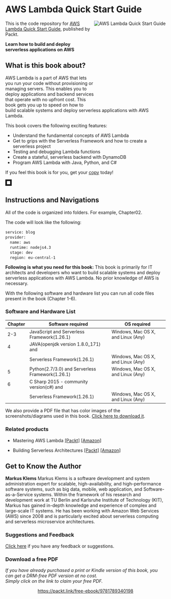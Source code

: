 # AWS Lambda Quick Start Guide

<a href="https://www.packtpub.com/virtualization-and-cloud/aws-lambda-quick-start-guide?utm_source=github&utm_medium=repository&utm_campaign=9781789340198"><img src="https://dz13w8afd47il.cloudfront.net/sites/default/files/imagecache/ppv4_main_book_cover/B11345.png" alt="AWS Lambda Quick Start Guide" height="256px" align="right"></a>

This is the code repository for [AWS Lambda Quick Start Guide](https://www.packtpub.com/virtualization-and-cloud/aws-lambda-quick-start-guide?utm_source=github&utm_medium=repository&utm_campaign=9781789340198), published by Packt.

**Learn how to build and deploy serverless applications on AWS**

## What is this book about?
AWS Lambda is a part of AWS that lets you run your code without provisioning or managing servers. This enables you to deploy applications and backend services that operate with no upfront cost. This book gets you up to speed on how to build scalable systems and deploy serverless applications with AWS Lambda.

This book covers the following exciting features:
* Understand the fundamental concepts of AWS Lambda
* Get to grips with the Serverless Framework and how to create a serverless project
* Testing and debugging Lambda functions
* Create a stateful, serverless backend with DynamoDB
* Program AWS Lambda with Java, Python, and C#

If you feel this book is for you, get your [copy](https://www.amazon.com/dp/1789340195) today!

<a href="https://www.packtpub.com/?utm_source=github&utm_medium=banner&utm_campaign=GitHubBanner"><img src="https://raw.githubusercontent.com/PacktPublishing/GitHub/master/GitHub.png" 
alt="https://www.packtpub.com/" border="5" /></a>


## Instructions and Navigations
All of the code is organized into folders. For example, Chapter02.

The code will look like the following:
```
service: blog
provider:
  name: aws
  runtime: nodejs4.3
  stage: dev
  region: eu-central-1
```

**Following is what you need for this book:**
This book is primarily for IT architects and developers who want to build scalable systems and deploy serverless applications with AWS Lambda. No prior knowledge of AWS is necessary.

With the following software and hardware list you can run all code files present in the book (Chapter 1-6).

### Software and Hardware List

| Chapter  | Software required                                | OS required                        |
| -------- | -------------------------------------------------|------------------------------------|
| 2-3      | JavaScript and Serverless Framework(1.26.1)      | Windows, Mac OS X, and Linux (Any) |
| 4        | JAVA(openjdk version 1.8.0_171) and              |                                    |
|          | Serverless Framework(1.26.1)                     | Windows, Mac OS X, and Linux (Any) |
| 5        | Python(2.7/3.0) and Serverless Framework(1.26.1) | Windows, Mac OS X, and Linux (Any) |
| 6        | C Sharp 2015 - community version(c#) and         |                                    | 
|          | Serverless Framework(1.26.1)                     | Windows, Mac OS X, and Linux (Any) |


We also provide a PDF file that has color images of the screenshots/diagrams used in this book. [Click here to download it](https://www.packtpub.com/sites/default/files/downloads/AWSLambdaQuickStartGuide_ColorImages.pdf).

### Related products
* Mastering AWS Lambda [[Packt]](https://www.packtpub.com/virtualization-and-cloud/mastering-aws-lambda?utm_source=github&utm_medium=repository&utm_campaign=9781786467690) [[Amazon]](https://www.amazon.com/dp/1786467690)

* Building Serverless Architectures [[Packt]](https://www.packtpub.com/application-development/building-serverless-architectures?utm_source=github&utm_medium=repository&utm_campaign=9781787129191) [[Amazon]](https://www.amazon.com/dp/1787129195)

## Get to Know the Author
**Markus Klems**
Markus Klems is a software development and system administration expert for scalable, high-availability, and high-performance software systems, such as big data, mobile, web application, and Software-as-a-Service systems. Within the framework of his research and development work at TU Berlin and Karlsruhe Institute of Technology (KIT), Markus has gained in-depth knowledge and experience of complex and large-scale IT systems. He has been working with Amazon Web Services (AWS) since 2008 and is particularly excited about serverless computing and serverless microservice architectures.


### Suggestions and Feedback
[Click here](https://docs.google.com/forms/d/e/1FAIpQLSdy7dATC6QmEL81FIUuymZ0Wy9vH1jHkvpY57OiMeKGqib_Ow/viewform) if you have any feedback or suggestions.
### Download a free PDF

 <i>If you have already purchased a print or Kindle version of this book, you can get a DRM-free PDF version at no cost.<br>Simply click on the link to claim your free PDF.</i>
<p align="center"> <a href="https://packt.link/free-ebook/9781789340198">https://packt.link/free-ebook/9781789340198 </a> </p>